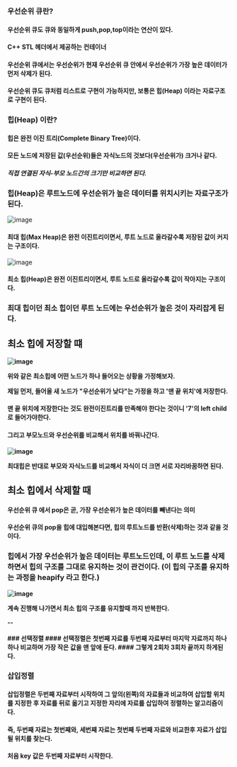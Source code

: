 ### 우선순위 큐란? 
#### 우선순위 큐도 큐와 동일하게 push,pop,top이라는 연산이 있다.
#### C++ STL<queue> 헤더에서 제공하는 컨테이너 
#### 우선순위 큐에서는 우선순위가 현재 우선순위 큐 안에서 우선순위가 가장 높은 데이터가 먼저 삭제가 된다.
#### 우선순위 큐도 큐처럼 리스트로 구현이 가능하지만, 보통은 힙(Heap) 이라는 자료구조로 구현이 된다.

### 힙(Heap) 이란?
#### 힙은 완전 이진 트리(Complete Binary Tree)이다.
#### 모든 노드에 저장된 값(우선순위)들은 자식노드의 것보다(우선순위가) 크거나 같다.
#### *직접 연결된 자식-부모 노드간의 크기만 비교하면 된다.*
### 힙(Heap)은 루트노드에 우선순위가 높은 데이터를 위치시키는 자료구조가 된다.
![image](https://user-images.githubusercontent.com/77561827/220017965-3ab63251-6594-40d2-9e31-81cefaffee86.png)

#### 최대 힙(Max Heap)은 완전 이진트리이면서, 루트 노드로 올라갈수록 저장된 값이 커지는 구조이다.

![image](https://user-images.githubusercontent.com/77561827/220018219-5b22598a-ee9e-4af9-8229-bcca601d79b2.png)

#### 최소 힙(Heap)은 완전 이진트리이면서, 루트 노드로 올라갈수록 값이 작아지는 구조이다.

### <b>최대 힙이던 최소 힙이던 루트 노드에는 우선순위가 높은 것이 자리잡게 된다.

## 최소 힙에 저장할 떄 
![image](https://user-images.githubusercontent.com/77561827/220253768-ae7f2d94-d384-4d7e-95a5-e683041cf1a5.png)

위와 같은 최소힙에 어떤 노드가 하나 들어오는 상황을 가정해보자.
<p>제일 먼저, 들어올 새 노드가 "우선순위가 낮다"는 가정을 하고 '맨 끝 위치'에 저장한다.</p>

#### 맨 끝 위치에 저장한다는 것도 완전이진트리를 만족해야 한다는 것이니 '7'의 left child로 들어가야한다.
#### 그리고 부모노드와 우선순위를 비교해서 위치를 바꿔나간다.
![image](https://user-images.githubusercontent.com/77561827/220256793-06d7f403-35cc-48c0-bcb3-e90d0d562c78.png)

<p>최대힙은 반대로 부모와 자식노드를 비교해서 자식이 더 크면 서로 자리바꿈하면 된다. </p>

## 최소 힙에서 삭제할 때
#### 우선순위 큐 에서 pop은 곧, <b>가장 우선순위가 높은 데이터를 빼낸다는 의미</b>
#### 우선순위 큐의 pop을 힙에 대입해본다면, 힙의 루트노드를 반환(삭제)하는 것과 같을 것이다.

### 힙에서 가장 우선순위가 높은 데이터는 루트노드인데, 이 루트 노드를 삭제하면서 힙의 구조를 그대로 유지하는 것이 관건이다. (이 힙의 구조를 유지하는 과정을 heapify 라고 한다.)
![image](https://user-images.githubusercontent.com/77561827/220259287-569c68e8-278e-4d59-a919-8cd5934c316c.png)
<p>계속 진행해 나가면서 최소 힙의 구조를 유지할때 까지 반복한다. </p>
--
<br></br>
### 선택정렬
#### 선택정렬은 첫번째 자료를 두번째 자료부터 마지막 자료까지 하나하나 비교하며 가장 작은 값을 맨 앞에 둔다.
#### 그렇게 2회차 3회차 끝까지 하게된다.

### 삽입정렬
#### 삽입정렬은 두번째 자료부터 시작하여 그 앞의(왼쪽)의 자료들과 비교하여 삽입할 위치를 지정한 후 자료를 뒤로 옮기고 지정한 자리에 자료를 삽입하여 정렬하는 알고리즘이다.
#### 즉, 두번째 자료는 첫번째와, 세번째 자료는 첫번째 두번째 자료와 비교한후 자료가 삽입될 위치를 찾는다.
#### 처음 key 값은 두번째 자료부터 시작한다.


